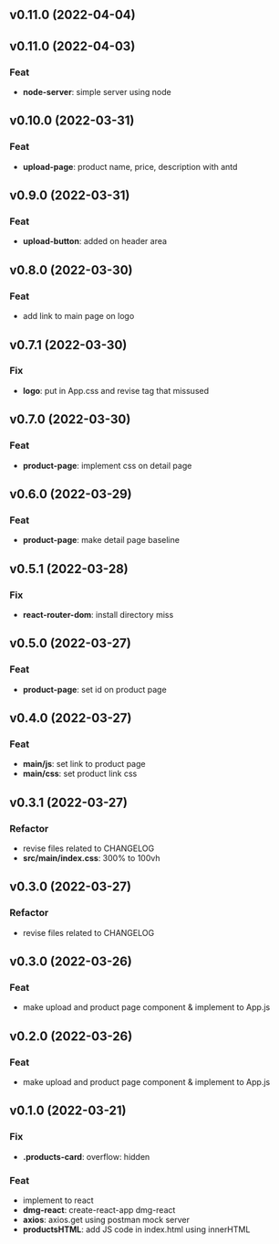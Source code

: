 ## v0.11.0 (2022-04-04)

## v0.11.0 (2022-04-03)

### Feat

- **node-server**: simple server using node

## v0.10.0 (2022-03-31)

### Feat

- **upload-page**: product name, price, description with antd

## v0.9.0 (2022-03-31)

### Feat

- **upload-button**: added on header area

## v0.8.0 (2022-03-30)

### Feat

- add link to main page on logo

## v0.7.1 (2022-03-30)

### Fix

- **logo**: put in App.css and revise tag that missused

## v0.7.0 (2022-03-30)

### Feat

- **product-page**: implement css on detail page

## v0.6.0 (2022-03-29)

### Feat

- **product-page**: make detail page baseline

## v0.5.1 (2022-03-28)

### Fix

- **react-router-dom**: install directory miss

## v0.5.0 (2022-03-27)

### Feat

- **product-page**: set id on product page

## v0.4.0 (2022-03-27)

### Feat

- **main/js**: set link to product page
- **main/css**: set product link css

## v0.3.1 (2022-03-27)

### Refactor

- revise files related to CHANGELOG
- **src/main/index.css**: 300% to 100vh

## v0.3.0 (2022-03-27)

### Refactor

- revise files related to CHANGELOG

## v0.3.0 (2022-03-26)

### Feat

- make upload and product page component & implement to App.js

## v0.2.0 (2022-03-26)

### Feat

- make upload and product page component & implement to App.js

## v0.1.0 (2022-03-21)

### Fix

- **.products-card**: overflow: hidden

### Feat

- implement to react
- **dmg-react**: create-react-app dmg-react
- **axios**: axios.get using postman mock server
- **productsHTML**: add JS code in index.html using innerHTML
